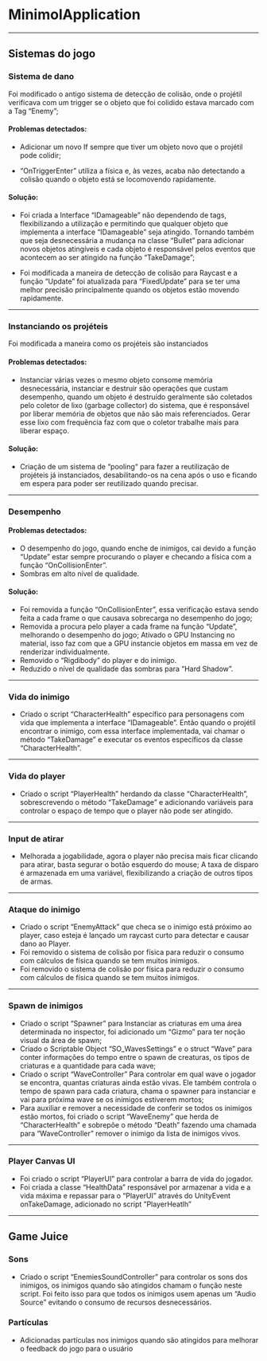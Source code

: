 # MinimolApplication
---
## __Sistemas do jogo__

### __Sistema de dano__ 
Foi modificado o antigo sistema de detecção de colisão, onde o projétil verificava com um trigger se o objeto que foi colidido estava marcado com a Tag “Enemy”;

#### __Problemas detectados:__
- Adicionar um novo If sempre que tiver um objeto novo que o projétil pode colidir;

- “OnTriggerEnter” utiliza a física e, às vezes, acaba não detectando a colisão quando o objeto está se locomovendo rapidamente.

#### __Solução:__

- Foi criada a Interface “IDamageable” não dependendo de tags, flexibilizando a utilização e permitindo que qualquer objeto que implementa a interface “IDamageable” seja atingido. Tornando também que seja desnecessária a mudança na classe “Bullet” para adicionar novos objetos atingíveis e cada objeto é responsável pelos eventos que acontecem ao ser atingido na função “TakeDamage”;

- Foi modificada a maneira de detecção de colisão para Raycast e a função “Update” foi atualizada para “FixedUpdate” para se ter uma melhor precisão principalmente quando os objetos estão movendo rapidamente.

---

### __Instanciando os projéteis__
Foi modificada a maneira como os projéteis são instanciados
	
#### __Problemas detectados:__
- Instanciar várias vezes o mesmo objeto consome memória desnecessária, instanciar e destruir são operações que custam desempenho, quando um objeto é destruído geralmente são coletados pelo coletor de lixo (garbage collector) do sistema, que é responsável por liberar memória de objetos que não são mais referenciados. Gerar esse lixo com frequência faz com que o coletor trabalhe mais para liberar espaço.

#### __Solução:__
- Criação de um sistema de “pooling“ para fazer a reutilização de projéteis já instanciados, desabilitando-os na cena após o uso e ficando em espera para poder ser reutilizado quando precisar.

---

### __Desempenho__

#### __Problemas detectados:__
- O desempenho do jogo, quando enche de inimigos, cai devido a função “Update” estar sempre procurando o player e checando a física com a função “OnCollisionEnter”.
- Sombras em alto nível de qualidade.

#### __Solução:__
- Foi removida a função “OnCollisionEnter”, essa verificação estava sendo feita a cada frame o que causava sobrecarga no desempenho do jogo;
- Removida a procura pelo player a cada frame na função “Update”, melhorando o desempenho do jogo;
Ativado o GPU Instancing no material, isso faz com que a GPU instancie objetos em massa em vez de renderizar individualmente.
- Removido o “Rigdibody” do player e do inimigo.
- Reduzido o nível de qualidade das sombras para “Hard Shadow”.

---

### __Vida do inimigo__
- Criado o script “CharacterHealth” específico para personagens com vida que implementa a interface “IDamageable”. Então quando o projétil encontrar o inimigo, com essa interface implementada, vai chamar o método “TakeDamage” e executar os eventos específicos da classe “CharacterHealth”.

---

### __Vida do player__
- Criado o script “PlayerHealth” herdando da classe “CharacterHealth”, sobrescrevendo o método “TakeDamage” e adicionando variáveis para controlar o espaço de tempo que o player não pode ser atingido.

---

### __Input de atirar__
- Melhorada a jogabilidade, agora o player não precisa mais ficar clicando para atirar, basta segurar o botão esquerdo do mouse;
A taxa de disparo é armazenada em uma variável, flexibilizando a criação de outros tipos de armas.

---

### __Ataque do inimigo__
- Criado o script “EnemyAttack” que checa se o inimigo está próximo ao player, caso esteja é lançado um raycast curto para detectar e causar dano ao Player.
- Foi removido o sistema de colisão por física para reduzir o consumo com cálculos de física quando se tem muitos inimigos.
- Foi removido o sistema de colisão por física para reduzir o consumo com cálculos de física quando se tem muitos inimigos.

---

### __Spawn de inimigos__
- Criado o script “Spawner” para Instanciar as criaturas em uma área determinada no inspector, foi adicionado um “Gizmo” para ter noção visual da área de spawn;
- Criado o Scriptable Object “SO_WavesSettings” e o struct “Wave” para conter informações do tempo entre o spawn de creaturas, os tipos de criaturas e a quantidade para cada wave;
- Criado o script “WaveController” Para controlar em qual wave o jogador se encontra, quantas criaturas ainda estão vivas. Ele também controla o tempo de spawn para cada criatura, chama o spawner para instanciar e vai para próxima wave se os inimigos estiverem mortos;
- Para auxiliar e remover a necessidade de conferir se todos os inimigos estão mortos, foi criado o script “WaveEnemy” que herda de “CharacterHealth” e sobrepõe o método “Death” fazendo uma chamada para “WaveController” remover o inimigo da lista de inimigos vivos.

---

### __Player Canvas UI__
- Foi criado o script “PlayerUI” para controlar a barra de vida do jogador.
- Foi criada a classe “HealthData” responsável por armazenar a vida e a vida máxima e repassar para o “PlayerUI” através do UnityEvent onTakeDamage, adicionado no script ”PlayerHeatlh”

---

## __Game Juice__ 

### __Sons__
- Criado o script “EnemiesSoundController” para controlar os sons dos inimigos, os inimigos quando são atingidos chamam o função neste script. Foi feito isso para que todos os inimigos usem apenas um “Audio Source” evitando o consumo de recursos desnecessários.

### __Partículas__
- Adicionadas partículas nos inimigos quando são atingidos para melhorar o feedback do jogo para o usuário

